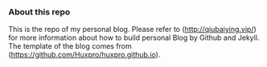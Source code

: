 ### About this repo
This is the repo of my personal blog. 
Please refer to (http://qiubaiying.vip/) for more information about how to build personal Blog by Github and Jekyll. The template of the blog comes from (https://github.com/Huxpro/huxpro.github.io).

